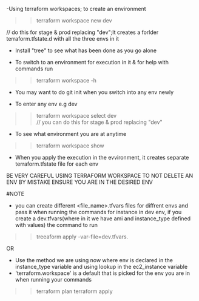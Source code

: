 -Using terraform workspaces; to create an environment 

>> terraform workspace new dev               

// do this for stage & prod replacing "dev";It creates a forlder terraform.tfstate.d with all the three envs in it

- Install "tree" to see what has been done as you go alone

- To switch to an environment for execution in it & for help with commands run
>> terraform workspace -h
- You may want to do  git init when you switch into any env newly

- To enter any env e.g dev
>> terraform workspace select dev           
// you can do this for stage & prod replacing "dev"

- To see what environment you are at anytime 
>> terraform workspace show

- When you apply the execution in the evvironment, it creates separate terraform.tfstate file for each env


BE VERY CAREFUL USING TERRAFORM WORKSPACE TO NOT DELETE AN ENV BY MISTAKE ENSURE YOU ARE IN THE DESIRED ENV

#NOTE 
- you can create different <file_name>.tfvars files for diffrent envs and pass it when running the commands for instance in dev env, if you create a dev.tfvars(where in it we have ami and instance_type defined with values) the command to run 
>> treeaform apply -var-file=dev.tfvars.

 OR

- Use the method we are using now where env is declared in the instance_type variable and using lookup in the ec2_instance variable
- 'terraform.workspace' is a default that is picked for the env you are in when running your commands

>> terraform plan
>> terraform apply

